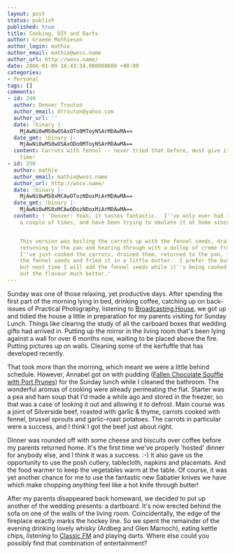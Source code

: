 ```yaml
---
layout: post
status: publish
published: true
title: Cooking, DIY and Darts
author: Graeme Mathieson
author_login: mathie
author_email: mathie@woss.name
author_url: http://woss.name/
date: 2006-01-09 16:43:54.000000000 +00:00
categories:
- Personal
tags: []
comments:
- id: 249
  author: Denver Trouton
  author_email: dtrouton@yahoo.com
  author_url: ''
  date: !binary |-
    MjAwNi0wMS0wOSAxOTo0MToyNSArMDAwMA==
  date_gmt: !binary |-
    MjAwNi0wMS0wOSAxODo0MToyNSArMDAwMA==
  content: Carrots with fennel -- never tried that before, must give it a shot some
    time!
- id: 250
  author: mathie
  author_email: mathie@woss.name
  author_url: http://woss.name/
  date: !binary |-
    MjAwNi0wMS0xMCAwOTozNDoxMiArMDAwMA==
  date_gmt: !binary |-
    MjAwNi0wMS0xMCAwODozNDoxMiArMDAwMA==
  content: ! 'Denver: Yeah, it tastes fantastic.  I''ve only ever had it in a restaurant
    a couple of times, and have been trying to emulate it at home since.


    This version was boiling the carrots up with the fennel seeds, draining them,
    returning to the pan and heating through with a dollop of creme fraiche.  Previously,
    I''ve just cooked the carrots, drained them, returned to the pan, *then* added
    the fennel seeds and fried it in a little butter.  I prefer the butter variant,
    but next time I will add the fennel seeds while it''s being cooked, as that brings
    out the flavour much better.'
---
```

Sunday was one of those relaxing, yet productive days.  After spending the first part of the morning lying in bed, drinking coffee, catching up on back-issues of Practical Photography, listening to <a href="http://www.bbc.co.uk/radio4/news/bh/">Broadcasting House</a>, we got up and tidied the house a little in preparation for my parents visiting for Sunday Lunch.  Things like clearing the study of all the carboard boxes that wedding gifts had arrived in.  Putting up the mirror in the living room that's been lying against a wall for over 6 months now, waiting to be placed above the fire.  Putting pictures up on walls.  Cleaning some of the kerfuffle that has developed recently.

That took more than the morning, which meant we were a little behind schedule.  However, Annabel got on with pudding (<a href="http://www.deliaonline.com/recipes/fallen-chocolate-souffle-with-armagnac-prunes,1195,RC.html">Fallen Chocolate Souffle with Port Prunes</a>) for the Sunday lunch while I cleaned the bathroom.  The wonderful aromas of cooking were already permeating the flat.  Starter was a pea and ham soup that I'd made a while ago and stored in the freezer, so that was a case of looking it out and allowing it to defrost.  Main course was a joint of Silverside beef, roasted with garlic &amp; thyme, carrots cooked with fennel, brussel sprouts and garlic-roast potatoes.  The carrots in particular were a success, and I think I got the beef just about right.

Dinner was rounded off with some cheese and biscuits over coffee before my parents returned home.  It's the first time we've properly 'hosted' dinner for anybody else, and I think it was a success. :-)  It also gave us the opportunity to use the posh cutlery, tablecloth, napkins and placemats.  And the food warmer to keep the vegetables warm at the table.  Of course, it was yet another chance for me to use the fantastic new Sabatier knives we have which make chopping <em>anything</em> feel like a hot knife through butter!

After my parents disappeared back homeward, we decided to put up another of the wedding presents: a dartboard.  It's now erected behind the sofa on one of the walls of the living room.  Coincidentally, the edge of the fireplace exactly marks the hockey line.  So we spent the remainder of the evening drinking lovely whisky (Ardbeg and Glen Marnoch), eating kettle chips, listening to <a href="http://www.classicfm.com/">Classic FM</a> and playing darts.  Where else could you possibly find that combination of entertainment?

